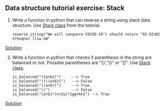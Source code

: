## Data structure tutorial exercise: Stack
1. Write a function in python that can reverse a string using stack data structure. Use [Stack class](https://github.com/mikhail2897/Data-Structures/blob/main/Stack/Stack_intro.ipynb) from the tutorial.
    ```
    reverse_string("We will conquere COVID-19") should return "91-DIVOC ereuqnoc lliw eW"
    ```

[Solution](https://github.com/mikhail2897/Data-Structures/blob/main/Stack/StackExcercise1.py)

2. Write a function in python that checks if paranthesis in the string are balanced or not. Possible parantheses are "{}',"()" or "[]". Use [Stack class](https://github.com/mikhail2897/Data-Structures/blob/main/Stack/Stack_intro.ipynb).
    ```
    is_balanced("({a+b})")     --> True
    is_balanced("))((a+b}{")   --> False
    is_balanced("((a+b))")     --> True
    is_balanced("))")          --> False
    is_balanced("[a+b]*(x+2y)*{gg+kk}") --> True
    ```

[Solution](https://github.com/mikhail2897/Data-Structures/blob/main/Stack/StackExcercise2.py)

